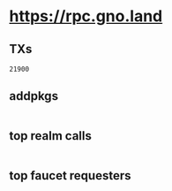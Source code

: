 # https://rpc.gno.land

## TXs
```
21900
```

## addpkgs
```
```

## top realm calls
```
```

## top faucet requesters
```
```

